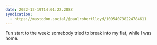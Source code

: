 ```yaml
---
date: 2022-12-19T14:01:22.288Z
syndication:
  - https://mastodon.social/@paulrobertlloyd/109540738224784611
---
```


Fun start to the week: somebody tried to break into my flat, while I was home.
